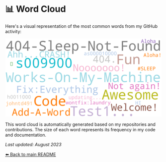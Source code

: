 # 📊 Word Cloud

Here's a visual representation of the most common words from my GitHub activity:

![Word Cloud](assets/wordcloud.png)

This word cloud is automatically generated based on my repositories and contributions. The size of each word represents its frequency in my code and documentation.

*Last updated: August 2023*

[⬅️ Back to main README](README.md)


